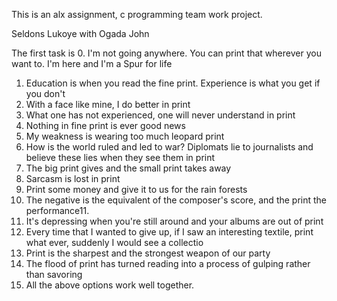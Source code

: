 This is an alx assignment, c programming team work project. 

Seldons Lukoye with Ogada John 

The first task is
0. I'm not going anywhere. You can print that wherever you want to. I'm here and I'm a Spur for life
1. Education is when you read the fine print. Experience is what you get if you don't
2. With a face like mine, I do better in print
3. What one has not experienced, one will never understand in print
4. Nothing in fine print is ever good news
5. My weakness is wearing too much leopard print
6. How is the world ruled and led to war? Diplomats lie to journalists and believe these lies when they see them in print
7. The big print gives and the small print takes away
8. Sarcasm is lost in print
9. Print some money and give it to us for the rain forests
10. The negative is the equivalent of the composer's score, and the print the performance11. 
11. It's depressing when you're still around and your albums are out of print
12. Every time that I wanted to give up, if I saw an interesting textile, print what ever, suddenly I would see a collectio
13. Print is the sharpest and the strongest weapon of our party
14. The flood of print has turned reading into a process of gulping rather than savoring
15. All the above options work well together.
